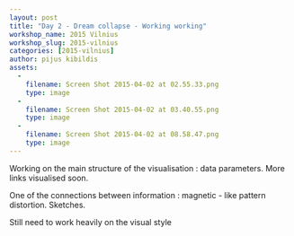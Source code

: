 ```yaml
---
layout: post
title: "Day 2 - Dream collapse - Working working"
workshop_name: 2015 Vilnius
workshop_slug: 2015-vilnius
categories: [2015-vilnius]
author: pijus kibildis
assets:
  -
    filename: Screen Shot 2015-04-02 at 02.55.33.png
    type: image
  -
    filename: Screen Shot 2015-04-02 at 03.40.55.png
    type: image
  -
    filename: Screen Shot 2015-04-02 at 08.58.47.png
    type: image
---
```

Working on the main structure of the visualisation : data parameters. More links visualised soon.

One of the connections between information : magnetic - like pattern distortion. Sketches.

Still need to work heavily on the visual style
